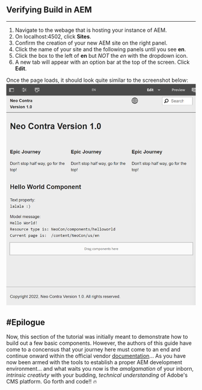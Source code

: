 Verifying Build in AEM
---
---

1. Navigate to the webage that is hosting your instance of AEM.
2. On localhost:4502, click **Sites**.
3. Confirm the creation of your new AEM site on the right panel.
4. Click the name of your site and the following panels until you see **en**.
5. Click the box to the left of **en** but *NOT* the *en* with the dropdown icon.
6. A new tab will appear with an option bar at the top of the screen. Click **Edit**.

Once the page loads, it should look quite similar to the screenshot below:
![Site](https://github.com/matthew-acn/aem_guide/blob/main/SIte.png)


#Epilogue
---
Now, this section of the tutorial was initially meant to demonstrate how to build out a few basic components. However, the authors of this guide have come to a concensus that your journey here must come to an end and continue onward within the official vendor [documentation](https://experienceleague.adobe.com/docs/experience-manager-65/developing/home.html?lang=en)... As you have now been armed with the tools to establish a proper AEM development environment... and what waits you now is the *amalgamation* of your inborn, *intrinsic creativty*  with your budding, *technical understanding* of Adobe's CMS platform. Go forth and code!! 🔥


